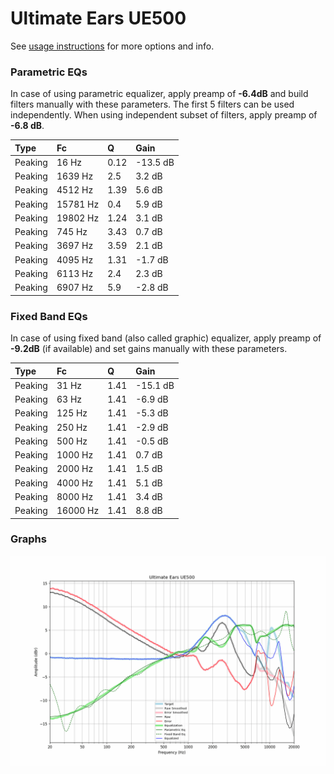 # Ultimate Ears UE500
See [usage instructions](https://github.com/jaakkopasanen/AutoEq#usage) for more options and info.

### Parametric EQs
In case of using parametric equalizer, apply preamp of **-6.4dB** and build filters manually
with these parameters. The first 5 filters can be used independently.
When using independent subset of filters, apply preamp of **-6.8 dB**.

| Type    | Fc       |    Q | Gain     |
|:--------|:---------|:-----|:---------|
| Peaking | 16 Hz    | 0.12 | -13.5 dB |
| Peaking | 1639 Hz  | 2.5  | 3.2 dB   |
| Peaking | 4512 Hz  | 1.39 | 5.6 dB   |
| Peaking | 15781 Hz | 0.4  | 5.9 dB   |
| Peaking | 19802 Hz | 1.24 | 3.1 dB   |
| Peaking | 745 Hz   | 3.43 | 0.7 dB   |
| Peaking | 3697 Hz  | 3.59 | 2.1 dB   |
| Peaking | 4095 Hz  | 1.31 | -1.7 dB  |
| Peaking | 6113 Hz  | 2.4  | 2.3 dB   |
| Peaking | 6907 Hz  | 5.9  | -2.8 dB  |

### Fixed Band EQs
In case of using fixed band (also called graphic) equalizer, apply preamp of **-9.2dB**
(if available) and set gains manually with these parameters.

| Type    | Fc       |    Q | Gain     |
|:--------|:---------|:-----|:---------|
| Peaking | 31 Hz    | 1.41 | -15.1 dB |
| Peaking | 63 Hz    | 1.41 | -6.9 dB  |
| Peaking | 125 Hz   | 1.41 | -5.3 dB  |
| Peaking | 250 Hz   | 1.41 | -2.9 dB  |
| Peaking | 500 Hz   | 1.41 | -0.5 dB  |
| Peaking | 1000 Hz  | 1.41 | 0.7 dB   |
| Peaking | 2000 Hz  | 1.41 | 1.5 dB   |
| Peaking | 4000 Hz  | 1.41 | 5.1 dB   |
| Peaking | 8000 Hz  | 1.41 | 3.4 dB   |
| Peaking | 16000 Hz | 1.41 | 8.8 dB   |

### Graphs
![](./Ultimate%20Ears%20UE500.png)
